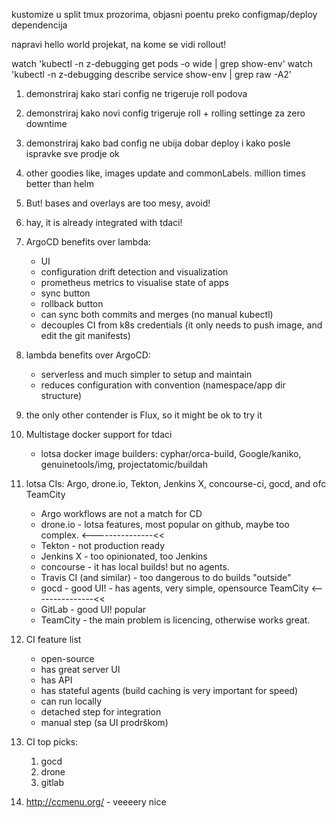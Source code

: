 kustomize u split tmux prozorima, objasni poentu preko configmap/deploy dependencija

napravi hello world projekat, na kome se vidi rollout!

watch 'kubectl -n z-debugging get pods -o wide | grep show-env'
watch 'kubectl -n z-debugging describe service show-env | grep raw -A2'

1. demonstriraj kako stari config ne trigeruje roll podova
2. demonstriraj kako novi config trigeruje roll + rolling settinge za zero downtime
3. demonstriraj kako bad config ne ubija dobar deploy i kako posle ispravke sve prodje ok
4. other goodies like, images update and commonLabels. million times better than helm
5. But! bases and overlays are too mesy, avoid!
6. hay, it is already integrated with tdaci!

7. ArgoCD benefits over lambda:
   * UI
   * configuration drift detection and visualization
   * prometheus metrics to visualise state of apps
   * sync button
   * rollback button
   * can sync both commits and merges (no manual kubectl)
   * decouples CI from k8s credentials (it only needs to push image, and edit the git manifests)
8. lambda benefits over ArgoCD:
   * serverless and much simpler to setup and maintain
   * reduces configuration with convention (namespace/app dir structure)
9. the only other contender is Flux, so it might be ok to try it

10. Multistage docker support for tdaci
    * lotsa docker image builders: cyphar/orca-build, Google/kaniko, genuinetools/img, projectatomic/buildah

12. lotsa CIs: Argo, drone.io, Tekton, Jenkins X, concourse-ci, gocd, and ofc TeamCity
	* Argo workflows are not a match for CD
	* drone.io - lotsa features, most popular on github, maybe too complex. <---------------<<
	* Tekton - not production ready
	* Jenkins X - too opinionated, too Jenkins
	* concourse - it has local builds! but no agents.
	* Travis CI (and similar) - too dangerous to do builds "outside"
	* gocd - good UI! - has agents, very simple, opensource TeamCity  <---------------<<
	* GitLab - good UI! popular
	* TeamCity - the main problem is licencing, otherwise works great.

13. CI feature list
	* open-source
	* has great server UI
	* has API
	* has stateful agents (build caching is very important for speed)
	* can run locally
	* detached step for integration
	* manual step (sa UI prodrškom)

14. CI top picks:
    1. gocd
	2. drone
	3. gitlab

15. http://ccmenu.org/ - veeeery nice
